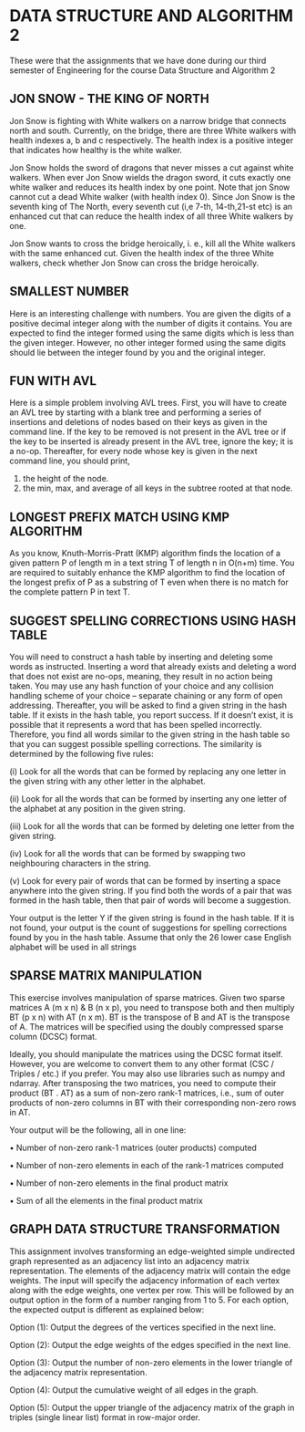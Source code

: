 # DATA STRUCTURE AND ALGORITHM 2

These were that the assignments that we have done during our third semester of Engineering for the course Data Structure and Algorithm 2


## JON SNOW - THE KING OF NORTH

Jon Snow is fighting with White walkers on a narrow bridge that connects north and south. Currently, on the bridge, there are three White walkers with health indexes a, b and c respectively. The health index is a positive integer that indicates how healthy is the white walker.

Jon Snow holds the sword of dragons that never misses a cut against white walkers. When ever Jon Snow wields the dragon sword, it cuts exactly one white walker and reduces its health index by one point. Note that jon Snow cannot cut a dead White walker (with health index 0). Since Jon Snow is the seventh king of The North, every seventh cut (i,e 7-th, 14-th,21-st etc) is an enhanced cut that can reduce the health index of all three White walkers by one.

Jon Snow wants to cross the bridge heroically, i. e., kill all the White walkers with the same enhanced cut. Given the health index of the three White walkers, check whether Jon Snow can cross the bridge heroically.

## SMALLEST NUMBER

Here is an interesting challenge with numbers. You are given the digits of a positive decimal integer along with the number of digits it contains. You are expected to find the integer formed using the same digits which is less than the given integer. However, no other integer formed using the same digits should lie between the integer found by you and the original integer.

## FUN WITH AVL

Here is a simple problem involving AVL trees. First, you will have to create an AVL tree by starting with a blank tree and performing a series of insertions and deletions of nodes based on their keys as given in the command line. If the key to be removed is not present in the AVL tree or if the key to be inserted is already present in the AVL tree, ignore the key; it is a no-op. Thereafter, for every node whose key is given in the next command line, you should print,

1. the height of the node.
2. the min, max, and average of all keys in the subtree rooted at that node.

## LONGEST PREFIX MATCH USING KMP ALGORITHM


As you know, Knuth-Morris-Pratt (KMP) algorithm finds the location of a given pattern P of length m in a text string T of length n in O(n+m) time. You are required to suitably enhance the KMP algorithm to find the location of the longest prefix of P as a substring of T even when there is no match for the complete pattern P in text T.

## SUGGEST SPELLING CORRECTIONS USING HASH TABLE

You will need to construct a hash table by inserting and deleting some words as instructed. Inserting a word that already exists and deleting a word that does not exist are no-ops, meaning, they result in no action being taken. You may use any hash function of your choice and any collision handling scheme of your choice – separate chaining or any form of open addressing. Thereafter, you will be asked to find a given string in the hash table. If it exists in the hash table, you report success. If it doesn’t exist, it is possible that it represents a word that has been spelled incorrectly. Therefore, you find all words similar to the given string in the hash table so that you can suggest possible spelling corrections. The similarity is determined by the following five rules:

(i) Look for all the words that can be formed by replacing any one letter in the given string with any other letter in the alphabet.

(ii) Look for all the words that can be formed by inserting any one letter of the alphabet at any position in the given string.

(iii) Look for all the words that can be formed by deleting one letter from the given string.

(iv) Look for all the words that can be formed by swapping two neighbouring characters in the string.

(v) Look for every pair of words that can be formed by inserting a space anywhere into the given string. If you find both the words of a pair that was formed in the hash table, then that pair of words will become a suggestion.

Your output is the letter Y if the given string is found in the hash table. If it is not found, your output is the count of suggestions for spelling corrections found by you in the hash table. Assume that only the 26 lower case English alphabet will be used in all strings

## SPARSE MATRIX MANIPULATION
This exercise involves manipulation of sparse matrices. Given two sparse matrices A (m x n) & B (n x p), you need to transpose both and then multiply BT (p x n) with AT (n x m). BT is the transpose of B and AT is the transpose of A. The matrices will be specified using the doubly compressed sparse column (DCSC) format.

Ideally, you should manipulate the matrices using the DCSC format itself. However, you are welcome to convert them to any other format (CSC / Triples / etc.) if you prefer. You may also use libraries such as numpy and ndarray. After transposing the two matrices, you need to compute their product (BT . AT) as a sum of non-zero rank-1 matrices, i.e., sum of outer products of non-zero columns in BT with their corresponding non-zero rows in AT.

Your output will be the following, all in one line:

• Number of non-zero rank-1 matrices (outer products) computed

• Number of non-zero elements in each of the rank-1 matrices computed

• Number of non-zero elements in the final product matrix

• Sum of all the elements in the final product matrix

## GRAPH DATA STRUCTURE TRANSFORMATION

This assignment involves transforming an edge-weighted simple undirected graph represented as an adjacency list into an adjacency matrix representation. The elements of the adjacency matrix will contain the edge weights. The input will specify the adjacency information of each vertex along with the edge weights, one vertex per row. This will be followed by an output option in the form of a number ranging from 1 to 5. For each option, the expected output is different as explained below:

Option (1): Output the degrees of the vertices specified in the next line.

Option (2): Output the edge weights of the edges specified in the next line.

Option (3): Output the number of non-zero elements in the lower triangle of the adjacency matrix representation.

Option (4): Output the cumulative weight of all edges in the graph.

Option (5): Output the upper triangle of the adjacency matrix of the graph in triples (single linear list) format in row-major order.
